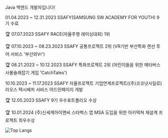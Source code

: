 Java 백엔드 개발자입니다!

01.04.2023 ~ 12.31.2023 SSAFY(SAMSUNG SW ACADEMY FOR YOUTH) 9기 수료

🏆 07.07.2023 SSAFY RACE(자율주행 레이싱대회) 1위

🏆 07.10.2023 ~ 08.23.2023 SSAFY 공통프로젝트 2위 (VR기반 부산특화 랜선 투어 서비스 '부산와Vr')

🏆 08.21.2023 ~ 10.12.2023 SSAFY 특화프로젝트 2위 (어린이들을 위한 메타버스 사물술래잡기 게임 'CatchTales')

10.10.2023 ~ 11.17.2023 SSAFY 자율프로젝트 기업연계프로젝트((주)코코넛사일로) 라오스 택시배차 서비스 어드민페이지 개발

🏆 12.05.2023 SSAFY 9기 우수포트폴리오 수상

🏆 10.01.2024 (주)신세계아이앤씨 스타벅스 앱 MSA 도입을 위한 아키텍쳐 재설계 프로젝트 최우수상

![Top Langs](https://github-readme-stats.vercel.app/api/top-langs/?username=niyamallo&layout=compact&theme=dark)

<!--
**niyamallo/niyamallo** is a ✨ _special_ ✨ repository because its `README.md` (this file) appears on your GitHub profile.

Here are some ideas to get you started:

- 🔭 I’m currently working on ...
- 🌱 I’m currently learning ...
- 👯 I’m looking to collaborate on ...
- 🤔 I’m looking for help with ...
- 💬 Ask me about ...
- 📫 How to reach me: ...
- 😄 Pronouns: ...
- ⚡ Fun fact: ...
-->
